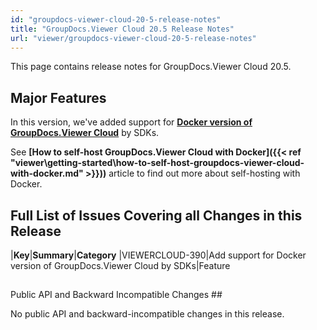 ```yaml
---
id: "groupdocs-viewer-cloud-20-5-release-notes"
title: "GroupDocs.Viewer Cloud 20.5 Release Notes"
url: "viewer/groupdocs-viewer-cloud-20-5-release-notes"
---
```


This page contains release notes for GroupDocs.Viewer Cloud 20.5.


## Major Features ##

In this version, we've added support for **[Docker version of GroupDocs.Viewer Cloud](https://hub.docker.com/r/groupdocs/viewer-cloud)** by SDKs. 

See **[How to self-host GroupDocs.Viewer Cloud with Docker]({{< ref "viewer\getting-started\how-to-self-host-groupdocs-viewer-cloud-with-docker.md" >}}))** article to find out more about self-hosting with Docker.


## Full List of Issues Covering all Changes in this Release ##


|**Key**|**Summary**|**Category**
|VIEWERCLOUD-390|Add support for Docker version of GroupDocs.Viewer Cloud by SDKs|Feature

## 
Public API and Backward Incompatible Changes ##

No public API and backward-incompatible changes in this release.